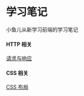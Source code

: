 # 学习笔记
小鱼儿从新学习前端的学习笔记


#### HTTP 相关
[请求与响应](https://juejin.im/post/5d295b355188252cc75e2d18)

#### CSS 相关

[CSS 布局](https://juejin.im/post/5d4108786fb9a06b1417c111)

